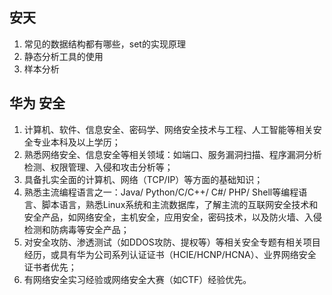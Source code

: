 ## 安天

1. 常见的数据结构都有哪些，set的实现原理
2. 静态分析工具的使用
3. 样本分析
   
## 华为 安全

1. 计算机、软件、信息安全、密码学、网络安全技术与工程、人工智能等相关安全专业本科及以上学历；
2. 熟悉网络安全、信息安全等相关领域：如端口、服务漏洞扫描、程序漏洞分析检测、权限管理、入侵和攻击分析等；   
3. 具备扎实全面的计算机、网络（TCP/IP）等方面的基础知识； 
4. 熟悉主流编程语言之一：Java/ Python/C/C++/ C#/ PHP/ Shell等编程语言、脚本语言，熟悉Linux系统和主流数据库，了解主流的互联网安全技术和安全产品，如网络安全，主机安全，应用安全，密码技术，以及防火墙、入侵检测和防病毒等安全产品； 
5. 对安全攻防、渗透测试（如DDOS攻防、提权等）等相关安全专题有相关项目经历，或具有华为公司系列认证证书（HCIE/HCNP/HCNA）、业界网络安全证书者优先；
6.  有网络安全实习经验或网络安全大赛（如CTF）经验优先。